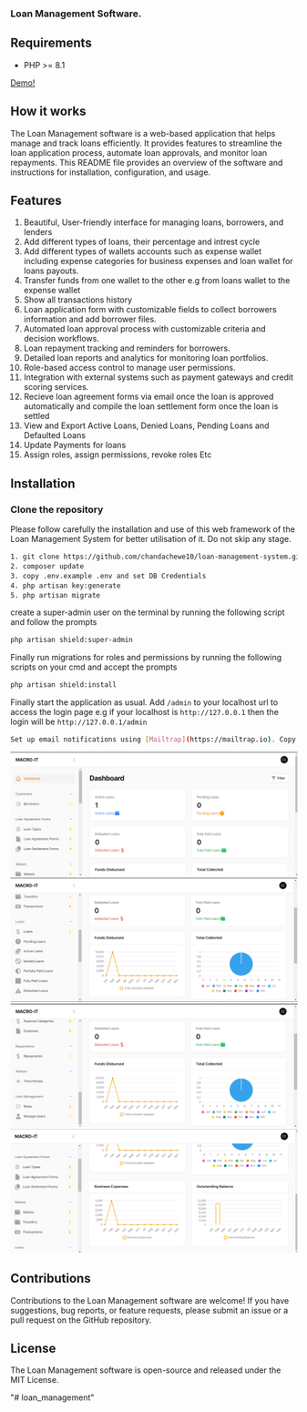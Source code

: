 
### Loan Management Software.

## Requirements

- PHP >= 8.1

[Demo!](https://github.com/chandachewe10/loan-management-system/assets/82529756/e7bd7b63-0b5e-43bc-88e1-90469e4f7111)

## How it works

The Loan Management software is a web-based application that helps manage and track loans efficiently. It provides features to streamline the loan application process, automate loan approvals, and monitor loan repayments. This README file provides an overview of the software and instructions for installation, configuration, and usage.


## Features

1. Beautiful, User-friendly interface for managing loans, borrowers, and lenders
2. Add different types of loans, their percentage and intrest cycle 
3. Add different types of wallets accounts such as expense wallet including expense categories for business expenses and loan wallet for loans payouts. 
4. Transfer funds from one wallet to the other e.g from loans wallet to the expense wallet
5. Show all transactions history  
6. Loan application form with customizable fields to collect borrowers information and add borrower files.
7. Automated loan approval process with customizable criteria and decision workflows.
8. Loan repayment tracking and reminders for borrowers.
9. Detailed loan reports and analytics for monitoring loan portfolios.
10. Role-based access control to manage user permissions.
11. Integration with external systems such as payment gateways and credit scoring services.
12. Recieve loan agreement forms via email once the loan is approved automatically and compile the loan settlement form once the loan is settled
13. View and Export Active Loans, Denied Loans, Pending Loans and Defaulted Loans
14. Update Payments for loans
15. Assign roles, assign permissions, revoke roles Etc 

## Installation

### Clone the repository
Please follow carefully the installation and use of this web framework of the Loan Management System for better utilisation of it. Do not skip any stage.

```bash
1. git clone https://github.com/chandachewe10/loan-management-system.git
2. composer update
3. copy .env.example .env and set DB Credentials
4. php artisan key:generate
5. php artisan migrate 

```
 
create a super-admin user on the terminal by running the following script and follow the prompts

```bash
php artisan shield:super-admin
```
Finally run migrations for roles and permissions by running the following scripts on your cmd and accept the prompts

```bash
php artisan shield:install
```
Finally start the application as usual. Add `/admin` to your localhost url to access the login page e.g if your localhost is `http://127.0.0.1` then the login will be `http://127.0.0.1/admin` 

```bash
Set up email notifications using [Mailtrap](https://mailtrap.io). Copy the mail credentials for your Laravel app from Mailtrap and update the corresponding settings in your `.env` file.
```



![Super Admin Dashboard](public/samples/sample1.png)
![Super Admin Dashboard](public/samples/sample2.png)
![Super Admin Dashboard](public/samples/sample3.png)
![Super Admin Dashboard](public/samples/sample4.png)





## Contributions
Contributions to the Loan Management software are welcome! If you have suggestions, bug reports, or feature requests, please submit an issue or a pull request on the GitHub repository.

## License
The Loan Management software is open-source and released under the MIT License.


"# loan_management" 
